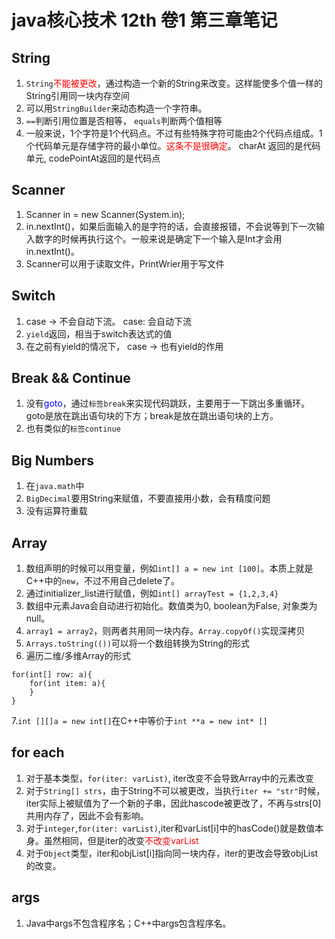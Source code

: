 # java核心技术 12th 卷1  第三章笔记




## String 
1. `String`<font color = "red">不能被更改</font>，通过构造一个新的String来改变。这样能使多个值一样的String引用同一块内存空间
2. 可以用`StringBuilder`来动态构造一个字符串。
3. `==`判断引用位置是否相等， `equals`判断两个值相等
4. 一般来说，1个字符是1个代码点。不过有些特殊字符可能由2个代码点组成。1个代码单元是存储字符的最小单位。<font color = 'red'>这条不是很确定</font>。 charAt 返回的是代码单元, codePointAt返回的是代码点


## Scanner 
1. Scanner in = new Scanner(System.in);
2. in.nextInt()，如果后面输入的是字符的话，会直接报错，不会说等到下一次输入数字的时候再执行这个。一般来说是确定下一个输入是Int才会用in.nextInt()。
3. Scanner可以用于读取文件，PrintWrier用于写文件


## Switch
1. case -> 不会自动下流。 case: 会自动下流
2. `yield`返回，相当于switch表达式的值
3. 在之前有yield的情况下， case -> 也有yield的作用


## Break && Continue
1. 没有<font color = 'blue'>goto</font>，通过`标签break`来实现代码跳跃，主要用于一下跳出多重循环。goto是放在跳出语句块的下方；break是放在跳出语句块的上方。
2. 也有类似的`标签continue`


## Big Numbers
1. 在`java.math`中
2. `BigDecimal`要用String来赋值，不要直接用小数，会有精度问题
3. 没有运算符重载


## Array
1. 数组声明的时候可以用变量，例如`int[] a = new int [100]`。本质上就是C++中的`new`，不过不用自己delete了。
2. 通过initializer_list进行赋值，例如`int[] arrayTest = {1,2,3,4}`
3. 数组中元素Java会自动进行初始化。数值类为0, boolean为False, 对象类为null。
4. `array1 = array2`，则两者共用同一块内存。`Array.copyOf()`实现深拷贝
5. `Arrays.toString(())`可以将一个数组转换为String的形式
6. 遍历二维/多维Array的形式
```
for(int[] row: a){
    for(int item: a){
    }
} 
```
7.`int [][]a = new int[]`在C++中等价于`int **a = new int* []`    

## for each
1. 对于基本类型，`for(iter: varList)`, iter改变不会导致Array中的元素改变
2. 对于`String[] strs`，由于String不可以被更改，当执行`iter += "str"`时候，iter实际上被赋值为了一个新的子串，因此hascode被更改了，不再与strs[0]共用内存了，因此不会有影响。
3. 对于`integer`,`for(iter: varList)`,iter和varList[i]中的hasCode()就是数值本身。虽然相同，但是iter的改变<font color = "red">不改变varList</font>
4. 对于`Object`类型，iter和objList[i]指向同一块内存，iter的更改会导致objList的改变。

## args
1. Java中args不包含程序名；C++中args包含程序名。